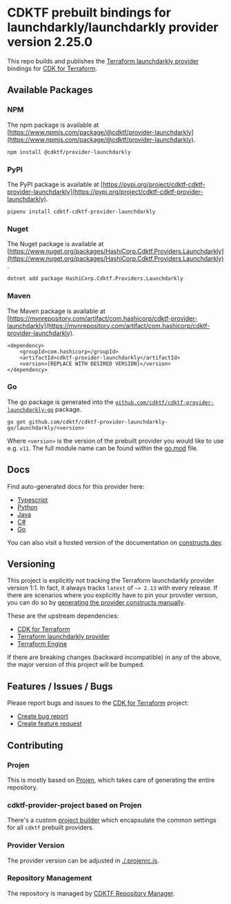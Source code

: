 # CDKTF prebuilt bindings for launchdarkly/launchdarkly provider version 2.25.0

This repo builds and publishes the [Terraform launchdarkly provider](https://registry.terraform.io/providers/launchdarkly/launchdarkly/2.25.0/docs) bindings for [CDK for Terraform](https://cdk.tf).

## Available Packages

### NPM

The npm package is available at [https://www.npmjs.com/package/@cdktf/provider-launchdarkly](https://www.npmjs.com/package/@cdktf/provider-launchdarkly).

`npm install @cdktf/provider-launchdarkly`

### PyPI

The PyPI package is available at [https://pypi.org/project/cdktf-cdktf-provider-launchdarkly](https://pypi.org/project/cdktf-cdktf-provider-launchdarkly).

`pipenv install cdktf-cdktf-provider-launchdarkly`

### Nuget

The Nuget package is available at [https://www.nuget.org/packages/HashiCorp.Cdktf.Providers.Launchdarkly](https://www.nuget.org/packages/HashiCorp.Cdktf.Providers.Launchdarkly).

`dotnet add package HashiCorp.Cdktf.Providers.Launchdarkly`

### Maven

The Maven package is available at [https://mvnrepository.com/artifact/com.hashicorp/cdktf-provider-launchdarkly](https://mvnrepository.com/artifact/com.hashicorp/cdktf-provider-launchdarkly).

```
<dependency>
    <groupId>com.hashicorp</groupId>
    <artifactId>cdktf-provider-launchdarkly</artifactId>
    <version>[REPLACE WITH DESIRED VERSION]</version>
</dependency>
```

### Go

The go package is generated into the [`github.com/cdktf/cdktf-provider-launchdarkly-go`](https://github.com/cdktf/cdktf-provider-launchdarkly-go) package.

`go get github.com/cdktf/cdktf-provider-launchdarkly-go/launchdarkly/<version>`

Where `<version>` is the version of the prebuilt provider you would like to use e.g. `v11`. The full module name can be found
within the [go.mod](https://github.com/cdktf/cdktf-provider-launchdarkly-go/blob/main/launchdarkly/go.mod#L1) file.

## Docs

Find auto-generated docs for this provider here:

* [Typescript](./docs/API.typescript.md)
* [Python](./docs/API.python.md)
* [Java](./docs/API.java.md)
* [C#](./docs/API.csharp.md)
* [Go](./docs/API.go.md)

You can also visit a hosted version of the documentation on [constructs.dev](https://constructs.dev/packages/@cdktf/provider-launchdarkly).

## Versioning

This project is explicitly not tracking the Terraform launchdarkly provider version 1:1. In fact, it always tracks `latest` of `~> 2.13` with every release. If there are scenarios where you explicitly have to pin your provider version, you can do so by [generating the provider constructs manually](https://cdk.tf/imports).

These are the upstream dependencies:

* [CDK for Terraform](https://cdk.tf)
* [Terraform launchdarkly provider](https://registry.terraform.io/providers/launchdarkly/launchdarkly/2.25.0)
* [Terraform Engine](https://terraform.io)

If there are breaking changes (backward incompatible) in any of the above, the major version of this project will be bumped.

## Features / Issues / Bugs

Please report bugs and issues to the [CDK for Terraform](https://cdk.tf) project:

* [Create bug report](https://cdk.tf/bug)
* [Create feature request](https://cdk.tf/feature)

## Contributing

### Projen

This is mostly based on [Projen](https://github.com/projen/projen), which takes care of generating the entire repository.

### cdktf-provider-project based on Projen

There's a custom [project builder](https://github.com/cdktf/cdktf-provider-project) which encapsulate the common settings for all `cdktf` prebuilt providers.

### Provider Version

The provider version can be adjusted in [./.projenrc.js](./.projenrc.js).

### Repository Management

The repository is managed by [CDKTF Repository Manager](https://github.com/cdktf/cdktf-repository-manager/).
